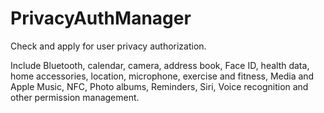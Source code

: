# PrivacyAuthManager
Check and apply for user privacy authorization. 

Include Bluetooth, calendar, camera, address book, Face ID, health data, home accessories, location, microphone, exercise and fitness, Media and Apple Music, NFC, Photo albums, Reminders, Siri, Voice recognition and other permission management.
